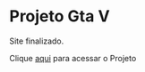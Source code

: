 # Projeto Gta V
 Site finalizado.
 <p>Clique <a href="https://joaoburi.github.io/projeto-gta5/" target="_blank" rel="next">aqui</a> para acessar o Projeto</p>
